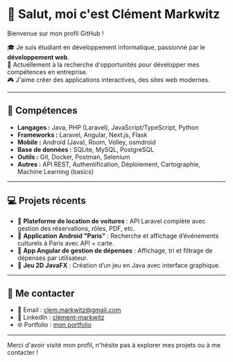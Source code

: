 # 👋 Salut, moi c'est Clément Markwitz

Bienvenue sur mon profil GitHub !

🎓 Je suis étudiant en développement informatique, passionné par le **développement web**.  
💼 Actuellement à la recherche d'opportunités pour développer mes compétences en entreprise.  
🎮 J'aime créer des applications interactives, des sites web modernes.

---

## 🔧 Compétences

- **Langages :** Java, PHP (Laravel), JavaScript/TypeScript, Python
- **Frameworks :** Laravel, Angular, Next.js, Flask
- **Mobile :** Android (Java), Room, Volley, osmdroid
- **Base de données :** SQLite, MySQL, PostgreSQL
- **Outils :** Git, Docker, Postman, Selenium
- **Autres :** API REST, Authentification, Déploiement, Cartographie, Machine Learning (basics)

---

## 💻 Projets récents

- 🔹 **Plateforme de location de voitures** : API Laravel complète avec gestion des réservations, rôles, PDF, etc.
- 🔹 **Application Android "Paris"** : Recherche et affichage d’événements culturels à Paris avec API + carte.
- 🔹 **App Angular de gestion de dépenses** : Affichage, tri et filtrage de dépenses par utilisateur.
- 🔹 **Jeu 2D JavaFX** : Création d’un jeu en Java avec interface graphique.

---

## 🤝 Me contacter

- 📧 Email : [clem.markwitz@gmail.com](clem.markwitz@gmail.com)
- 💼 LinkedIn : [clément-markwitz](https://www.linkedin.com/in/cl%C3%A9ment-markwitz-44660b1b7/)
- 🌐 Portfolio : [mon portfolio](https://portfolio-clement-markwitz.vercel.app/)

---

Merci d'avoir visité mon profil, n'hésite pas à explorer mes projets ou à me contacter !
